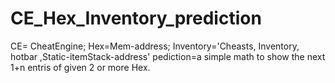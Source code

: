 
# CE_Hex_Inventory_prediction

CE= CheatEngine; Hex=Mem-address; Inventory='Cheasts, Inventory, hotbar ,Static-itemStack-address' pediction=a simple math to show the next 1+n entris of given 2 or more Hex.
